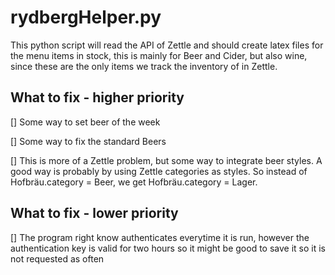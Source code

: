 # rydbergHelper.py
This python script will read the API of Zettle and should create latex files for the menu items in stock, this is mainly for Beer and Cider, but also wine, since these are the only items we track the inventory of in Zettle.

## What to fix - higher priority
[] Some way to set beer of the week

[] Some way to fix the standard Beers

[] This is more of a Zettle problem, but some way to integrate beer styles. A good way is probably by using Zettle categories as styles. So instead of Hofbräu.category = Beer, we get Hofbräu.category = Lager.

## What to fix - lower priority

[] The program right know authenticates everytime it is run, however the authentication key is valid for two hours so it might be good to save it so it is not requested as often